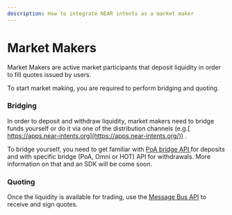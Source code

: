```yaml
---
description: How to integrate NEAR intents as a market maker
---
```


# Market Makers

Market Makers are active market participants that deposit liquidity in order to fill quotes issued by users.

To start market making, you are required to perform bridging and quoting.

### Bridging

In order to deposit and withdraw liquidity, market makers need to bridge funds yourself or do it via one of the distribution channels (e.g.[ https://apps.near-intents.org](https://apps.near-intents.org/)) .

To bridge yourself, you need to get familiar with [PoA bridge API ](poa-bridge-api.md)for deposits and with specific bridge (PoA, Omni or HOT) API for withdrawals. More information on that and an SDK will be come soon.

### Quoting

Once the liquidity is available for trading, use the [Message Bus API](bus/solver-relay.md) to receive and sign quotes.

